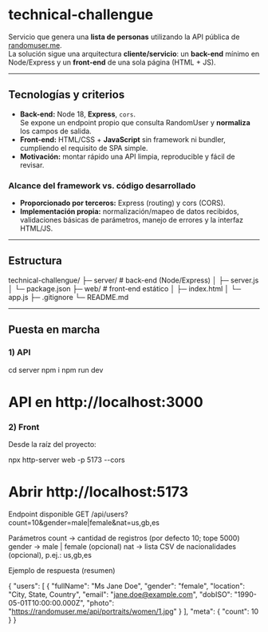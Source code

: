 # technical-challengue

Servicio que genera una **lista de personas** utilizando la API pública de [randomuser.me](https://randomuser.me).  
La solución sigue una arquitectura **cliente/servicio**: un **back-end** mínimo en Node/Express y un **front-end** de una sola página (HTML + JS).

---

## Tecnologías y criterios

- **Back-end:** Node 18, **Express**, `cors`.  
  Se expone un endpoint propio que consulta RandomUser y **normaliza** los campos de salida.
- **Front-end:** HTML/CSS + **JavaScript** sin framework ni bundler, cumpliendo el requisito de SPA simple.
- **Motivación:** montar rápido una API limpia, reproducible y fácil de revisar.

### Alcance del framework vs. código desarrollado
- **Proporcionado por terceros:** Express (routing) y cors (CORS).
- **Implementación propia:** normalización/mapeo de datos recibidos, validaciones básicas de parámetros, manejo de errores y la interfaz HTML/JS.

---

## Estructura

technical-challengue/
├─ server/           # back-end (Node/Express)
│  ├─ server.js
│  └─ package.json
├─ web/              # front-end estático
│  ├─ index.html
│  └─ app.js
├─ .gitignore
└─ README.md

---

## Puesta en marcha

### 1) API

cd server
npm i
npm run dev
# API en http://localhost:3000

### 2) Front
Desde la raíz del proyecto:

npx http-server web -p 5173 --cors
# Abrir http://localhost:5173


Endpoint disponible
GET /api/users?count=10&gender=male|female&nat=us,gb,es

Parámetros
count → cantidad de registros (por defecto 10; tope 5000)
gender → male | female (opcional)
nat → lista CSV de nacionalidades (opcional), p.ej.: us,gb,es

Ejemplo de respuesta (resumen)

{
  "users": [
    {
      "fullName": "Ms Jane Doe",
      "gender": "female",
      "location": "City, State, Country",
      "email": "jane.doe@example.com",
      "dobISO": "1990-05-01T10:00:00.000Z",
      "photo": "https://randomuser.me/api/portraits/women/1.jpg"
    }
  ],
  "meta": { "count": 10 }
}
